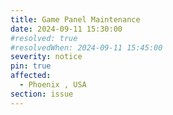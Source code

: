 ```yaml
---
title: Game Panel Maintenance
date: 2024-09-11 15:30:00
#resolved: true
#resolvedWhen: 2024-09-11 15:45:00
severity: notice
pin: true
affected:
  - Phoenix , USA 
section: issue
---
```


